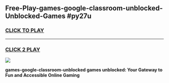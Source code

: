 
## Free-Play-games-google-classroom-unblocked-Unblocked-Games #py27u
<h3>
<a href="https://news.freeplayer.one?title=games-google-classroom-unblocked&ref=8M">CLICK TO PLAY</a></h3>
<hr>

<h3>
<a href="https://news.freeplayer.one?title=games-google-classroom-unblocked&ref=8M">CLICK 2 PLAY</a>
  
</h3>

<a href="https://news.freeplayer.one?title=games-google-classroom-unblocked&ref=8M"><img src="https://clearcache.store/games.png"></a>


**games-google-classroom-unblocked games unblocked: Your Gateway to Fun and Accessible Online Gaming**
